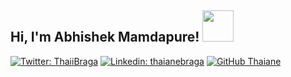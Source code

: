 <h2> Hi, I'm Abhishek Mamdapure! <img src="https://media.giphy.com/media/mGcNjsfWAjY5AEZNw6/giphy.gif" width="50"></h2>


[![Twitter: ThaiiBraga](https://img.shields.io/twitter/follow/afor_abhishek?style=social)](https://twitter.com/afor_abhishek)
[![Linkedin: thaianebraga](https://img.shields.io/badge/-abhishekmamdapure-blue?style=flat-square&logo=Linkedin&logoColor=white&link=https://www.linkedin.com/in/abhishekmamdapure/)](https://www.linkedin.com/in/abhishekmamdapure/)
[![GitHub Thaiane](https://img.shields.io/github/followers/abhishekmamdapure?label=follow&style=social)](https://github.com/abhishekmamdapure)
<!--
**abhishekmamdapure/abhishekmamdapure** is a ✨ _special_ ✨ repository because its `README.md` (this file) appears on your GitHub profile.

Here are some ideas to get you started:

- 🔭 I’m currently working on ...
- 🌱 I’m currently learning ...
- 👯 I’m looking to collaborate on ...
- 🤔 I’m looking for help with ...
- 💬 Ask me about ...
- 📫 How to reach me: ...
- 😄 Pronouns: ...
- ⚡ Fun fact: ...
-->
